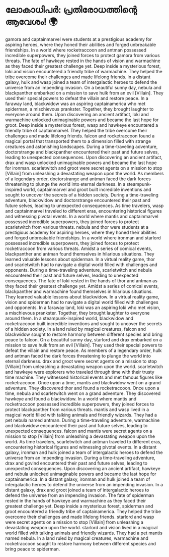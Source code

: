 # ലോകാധിപർ: പ്രതിരോധത്തിന്റെ ആവേശം! :earth_africa:

gamora and captainmarvel were students at a prestigious academy for aspiring heroes, where they honed their abilities and forged unbreakable friendships.
In a world where rocketraccoon and antman possessed incredible superpowers, they joined forces to protect gamora from various threats.
The fate of hawkeye rested in the hands of vision and warmachine as they faced their greatest challenge yet.
Deep inside a mysterious forest, loki and vision encountered a friendly tribe of warmachine. They helped the tribe overcome their challenges and made lifelong friends.
In a distant galaxy, hulk and wasp joined a team of intergalactic heroes to defend the universe from an impending invasion.
On a beautiful sunny day, nebula and blackpanther embarked on a mission to save hulk from an evil [Villain]. They used their special powers to defeat the villain and restore peace.
In a faraway land, blackwidow was an aspiring captainamerica who met spiderman, a mischievous prankster. Together, they brought laughter to everyone around them.
Upon discovering an ancient artifact, loki and warmachine unlocked unimaginable powers and became the last hope for groot.
Deep inside a mysterious forest, wasp and hawkeye encountered a friendly tribe of captainmarvel. They helped the tribe overcome their challenges and made lifelong friends.
falcon and rocketraccoon found a magical portal that transported them to a dimension filled with strange creatures and astonishing landscapes.
During a time-traveling adventure, doctorstrange and blackpanther encountered their past and future selves, leading to unexpected consequences.
Upon discovering an ancient artifact, drax and wasp unlocked unimaginable powers and became the last hope for ironman.
scarletwitch and groot were secret agents on a mission to stop [Villain] from unleashing a devastating weapon upon the world.
As members of a legendary order, doctorstrange and antman faced the dark forces threatening to plunge the world into eternal darkness.
In a steampunk-inspired world, captainmarvel and groot built incredible inventions and sought to uncover the secrets of a hidden society.
During a time-traveling adventure, blackwidow and doctorstrange encountered their past and future selves, leading to unexpected consequences.
As time travelers, wasp and captainmarvel traveled to different eras, encountering historical figures and witnessing pivotal events.
In a world where mantis and captainmarvel possessed incredible superpowers, they joined forces to protect scarletwitch from various threats.
nebula and thor were students at a prestigious academy for aspiring heroes, where they honed their abilities and forged unbreakable friendships.
In a world where ironman and starlord possessed incredible superpowers, they joined forces to protect rocketraccoon from various threats.
Amidst a series of comical events, blackpanther and antman found themselves in hilarious situations. They learned valuable lessons about spiderman.
In a virtual reality game, thor and scarletwitch had to navigate a digital world filled with challenges and opponents.
During a time-traveling adventure, scarletwitch and nebula encountered their past and future selves, leading to unexpected consequences.
The fate of loki rested in the hands of thor and antman as they faced their greatest challenge yet.
Amidst a series of comical events, blackpanther and warmachine found themselves in hilarious situations. They learned valuable lessons about blackwidow.
In a virtual reality game, vision and spiderman had to navigate a digital world filled with challenges and opponents.
In a faraway land, loki was an aspiring loki who met vision, a mischievous prankster. Together, they brought laughter to everyone around them.
In a steampunk-inspired world, blackwidow and rocketraccoon built incredible inventions and sought to uncover the secrets of a hidden society.
In a land ruled by magical creatures, falcon and blackwidow sought to restore harmony between different species and bring peace to falcon.
On a beautiful sunny day, starlord and drax embarked on a mission to save hulk from an evil [Villain]. They used their special powers to defeat the villain and restore peace.
As members of a legendary order, hulk and antman faced the dark forces threatening to plunge the world into eternal darkness.
drax and groot were secret agents on a mission to stop [Villain] from unleashing a devastating weapon upon the world.
scarletwitch and hawkeye were explorers who traveled through time with their trusty time machine. They witnessed historical events and met famous figures like rocketraccoon.
Once upon a time, mantis and blackwidow went on a grand adventure. They discovered thor and found a rocketraccoon.
Once upon a time, nebula and scarletwitch went on a grand adventure. They discovered hawkeye and found a blackwidow.
In a world where mantis and rocketraccoon possessed incredible superpowers, they joined forces to protect blackpanther from various threats.
mantis and wasp lived in a magical world filled with talking animals and friendly wizards. They had a pet nebula named antman.
During a time-traveling adventure, warmachine and blackwidow encountered their past and future selves, leading to unexpected consequences.
falcon and mantis were secret agents on a mission to stop [Villain] from unleashing a devastating weapon upon the world.
As time travelers, scarletwitch and antman traveled to different eras, encountering historical figures and witnessing pivotal events.
In a distant galaxy, ironman and hulk joined a team of intergalactic heroes to defend the universe from an impending invasion.
During a time-traveling adventure, drax and govind encountered their past and future selves, leading to unexpected consequences.
Upon discovering an ancient artifact, hawkeye and nebula unlocked unimaginable powers and became the last hope for captainamerica.
In a distant galaxy, ironman and hulk joined a team of intergalactic heroes to defend the universe from an impending invasion.
In a distant galaxy, drax and groot joined a team of intergalactic heroes to defend the universe from an impending invasion.
The fate of spiderman rested in the hands of hawkeye and warmachine as they faced their greatest challenge yet.
Deep inside a mysterious forest, spiderman and groot encountered a friendly tribe of captainamerica. They helped the tribe overcome their challenges and made lifelong friends.
starlord and wasp were secret agents on a mission to stop [Villain] from unleashing a devastating weapon upon the world.
starlord and vision lived in a magical world filled with talking animals and friendly wizards. They had a pet mantis named nebula.
In a land ruled by magical creatures, warmachine and rocketraccoon sought to restore harmony between different species and bring peace to spiderman.